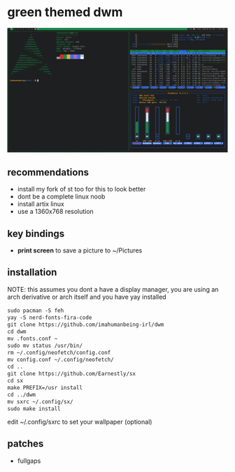 # green themed dwm
![image](screenshot.png)

## recommendations
+ install my fork of st too for this to look better
+ dont be a complete linux noob
+ install artix linux
+ use a 1360x768 resolution

## key bindings
+ **print screen** to save a picture to ~/Pictures

## installation

NOTE: this assumes you dont a have a display manager, you are using an arch derivative or arch itself and you have yay installed

```
sudo pacman -S feh
yay -S nerd-fonts-fira-code
git clone https://github.com/imahumanbeing-irl/dwm
cd dwm
mv .fonts.conf ~
sudo mv status /usr/bin/
rm ~/.config/neofetch/config.conf
mv config.conf ~/.config/neofetch/
cd ..
git clone https://github.com/Earnestly/sx
cd sx
make PREFIX=/usr install
cd ../dwm
mv sxrc ~/.config/sx/
sudo make install
```
edit ~/.config/sxrc to set your wallpaper (optional)


## patches
- fullgaps

